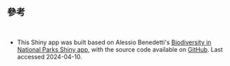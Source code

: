 ## 參考
<br>

- This Shiny app was built based on Alessio Benedetti's [Biodiversity in National Parks Shiny app](https://abenedetti.shinyapps.io/bioNPS/), with the source code available on [GitHub](https://github.com/abenedetti/bioNPS). Last accessed 2024-04-10.
